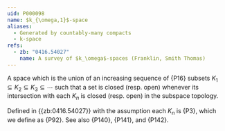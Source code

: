 ```yaml
---
uid: P000098
name: $k_{\omega,1}$-space
aliases:
  - Generated by countably-many compacts
  - k-space
refs:
  - zb: "0416.54027"
    name: A survey of $k_\omega$-spaces (Franklin, Smith Thomas)
---
```


A space which is the union of an increasing sequence of {P16} subsets
$K_1\subseteq K_2 \subseteq K_3 \subseteq \cdots$ such that a set is closed (resp. open) whenever
its intersection with each $K_n$ is closed (resp. open) in the subspace topology.

Defined in {{zb:0416.54027}} with the assumption each $K_n$ is {P3}, which we define as
{P92}.  See also {P140}, {P141}, and {P142}.
